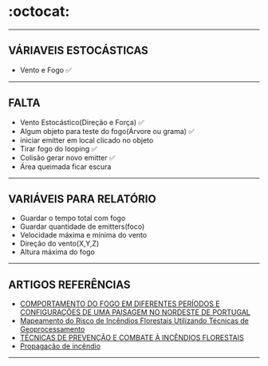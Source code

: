 # :octocat:

---
## VÁRIAVEIS ESTOCÁSTICAS 
- Vento e Fogo :white_check_mark:
---
## FALTA
- Vento Estocástico(Direção e Força)  :white_check_mark:
- Algum objeto para teste do fogo(Árvore ou grama)  :white_check_mark:
- iniciar emitter em local clicado no objeto  
- Tirar fogo do looping  :white_check_mark:
- Colisão gerar novo emitter  :white_check_mark:
- Área queimada ficar escura
---
## VARIÁVEIS PARA RELATÓRIO
- Guardar o tempo total com fogo
- Guardar quantidade de emitters(foco)
- Velocidade máxima e mínima do vento
- Direção do vento(X,Y,Z)
- Altura máxima do fogo
---
## ARTIGOS REFERÊNCIAS
* <a href="https://periodicos.ufsm.br/cienciaflorestal/article/view/27728/15735">COMPORTAMENTO DO FOGO EM DIFERENTES PERÍODOS E CONFIGURAÇÕES DE UMA PAISAGEM NO NORDESTE DE PORTUGAL</a><br>
* <a href="http://www.scielo.br/pdf/floram/v24/2179-8087-floram-2179-8087025615.pdf">Mapeamento do Risco de Incêndios Florestais Utilizando Técnicas de Geoprocessamento</a><br>
* <a href="https://www2.codevasf.gov.br/programas_acoes/programa-florestal-1/acoes-florestais-na-bacia-do-parnaiba/produto11_apostila_incendios.pdf">TÉCNICAS DE PREVENÇÃO E COMBATE À INCÊNDIOS FLORESTAIS</a><br>
* <a href="http://www.ufrrj.br/institutos/it/de/acidentes/propag.htm">Propagação de incêndio</a><br>
---
